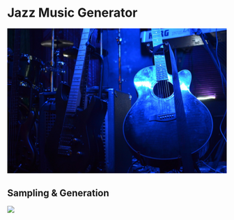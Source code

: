 # Jazz Music Generator

<center><img src="/images/jazz.jpg"></center>

## Sampling & Generation

<img src="/images/music_gen.jpg">

